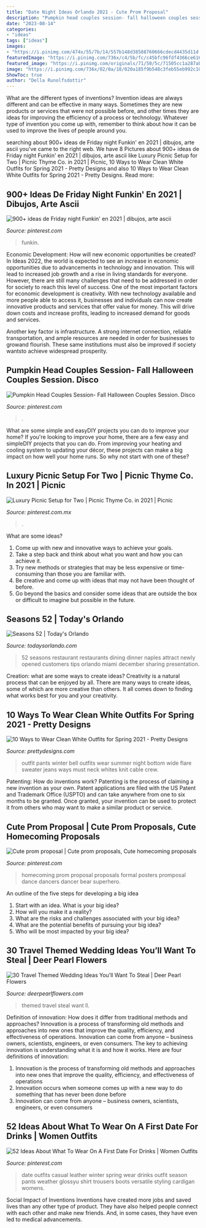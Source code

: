 ```yaml
---
title: "Date Night Ideas Orlando 2021 - Cute Prom Proposal"
description: "Pumpkin head couples session- fall halloween couples session. disco"
date: "2023-08-14"
categories:
- "ideas"
tags: ["ideas"]
images:
- "https://i.pinimg.com/474x/55/7b/14/557b148d38588760666cdecd4435d11d.jpg"
featuredImage: "https://i.pinimg.com/736x/c4/5b/fc/c45bfc96fdf4366ce61639b03cf04d86.jpg"
featured_image: "https://i.pinimg.com/originals/71/50/5c/71505cc1a287ab52b496714c4160dcee.jpg"
image: "https://i.pinimg.com/736x/02/0a/18/020a185f9b548c3feb55eb992c101dea.jpg"
ShowToc: true
author: "Della Runolfsdottir"
---
```



What are the different types of inventions?
Invention ideas are always different and can be effective in many ways. Sometimes they are new products or services that were not possible before, and other times they are ideas for improving the efficiency of a process or technology. Whatever type of invention you come up with, remember to think about how it can be used to improve the lives of people around you.

	

		
searching about 900+ ideas de Friday night Funkin&#039; en 2021 | dibujos, arte ascii you've came to the right web. We have 8 Pictures about 900+ ideas de Friday night Funkin&#039; en 2021 | dibujos, arte ascii like Luxury Picnic Setup for Two | Picnic Thyme Co. in 2021 | Picnic, 10 Ways to Wear Clean White Outfits for Spring 2021 - Pretty Designs and also 10 Ways to Wear Clean White Outfits for Spring 2021 - Pretty Designs. Read more:
		
    
## 900+ Ideas De Friday Night Funkin&#039; En 2021 | Dibujos, Arte Ascii

<img loading=lazy src="https://i.pinimg.com/474x/55/7b/14/557b148d38588760666cdecd4435d11d.jpg" onerror="this.onerror=null;this.src='https://tse4.mm.bing.net/th?id=OIP.CUDHQQdZnzmC_hZgvS-TuQAAAA&amp;pid=15.1';" alt="900+ ideas de Friday night Funkin&#039; en 2021 | dibujos, arte ascii">

_Source: pinterest.com_

>funkin. 

	

Economic Development: How will new economic opportunities be created?
In Ideas 2022, the world is expected to see an increase in economic opportunities due to advancements in technology and innovation. This will lead to increased job growth and a rise in living standards for everyone. However, there are still many challenges that need to be addressed in order for society to reach this level of success. 
One of the most important factors for economic development is creativity. With new technology available and more people able to access it, businesses and individuals can now create innovative products and services that offer value for money. This will drive down costs and increase profits, leading to increased demand for goods and services.

Another key factor is infrastructure. A strong internet connection, reliable transportation, and ample resources are needed in order for businesses to growand flourish. These same institutions must also be improved if society wantsto achieve widespread prosperity.

    
## Pumpkin Head Couples Session- Fall Halloween Couples Session. Disco

<img loading=lazy src="https://i.pinimg.com/736x/c4/5b/fc/c45bfc96fdf4366ce61639b03cf04d86.jpg" onerror="this.onerror=null;this.src='https://tse2.mm.bing.net/th?id=OIP.bT4YBeL7re4tm_mB19I2ggHaLG&amp;pid=15.1';" alt="Pumpkin Head Couples Session- Fall Halloween Couples Session. Disco">

_Source: pinterest.com_

>. 

	

What are some simple and easyDIY projects you can do to improve your home?
If you're looking to improve your home, there are a few easy and simpleDIY projects that you can do. From improving your heating and cooling system to updating your décor, these projects can make a big impact on how well your home runs. So why not start with one of these?

    
## Luxury Picnic Setup For Two | Picnic Thyme Co. In 2021 | Picnic

<img loading=lazy src="https://i.pinimg.com/736x/02/0a/18/020a185f9b548c3feb55eb992c101dea.jpg" onerror="this.onerror=null;this.src='https://tse3.mm.bing.net/th?id=OIP._GFHwRf2woSU2NvqypYOvwHaLH&amp;pid=15.1';" alt="Luxury Picnic Setup for Two | Picnic Thyme Co. in 2021 | Picnic">

_Source: pinterest.com.mx_

>. 

	

What are some ideas?
1. Come up with new and innovative ways to achieve your goals. 
2. Take a step back and think about what you want and how you can achieve it. 
3. Try new methods or strategies that may be less expensive or time-consuming than those you are familiar with. 
4. Be creative and come up with ideas that may not have been thought of before. 
5. Go beyond the basics and consider some ideas that are outside the box or difficult to imagine but possible in the future.

    
## Seasons 52 | Today&#039;s Orlando

<img loading=lazy src="http://www.todaysorlando.com/sites/default/files/restaurants/cover/dining_room_seasons_52.jpg" onerror="this.onerror=null;this.src='https://tse3.mm.bing.net/th?id=OIP.swO_YaI2aupNHMUrCQjiMwHaE8&amp;pid=15.1';" alt="Seasons 52 | Today&#039;s Orlando">

_Source: todaysorlando.com_

>52 seasons restaurant restaurants dining dinner naples attract newly opened customers tips orlando miami december sharing presentation. 

	

Creation: what are some ways to create ideas?
Creativity is a natural process that can be enjoyed by all. There are many ways to create ideas, some of which are more creative than others. It all comes down to finding what works best for you and your creativity.

    
## 10 Ways To Wear Clean White Outfits For Spring 2021 - Pretty Designs

<img loading=lazy src="http://www.prettydesigns.com/wp-content/uploads/2014/01/White-Outfit-crew-neck-white-sweater-with-white-pants.jpg" onerror="this.onerror=null;this.src='https://tse2.mm.bing.net/th?id=OIP.v52ZsuvITwNrb6l-NHHcdQHaLG&amp;pid=15.1';" alt="10 Ways to Wear Clean White Outfits for Spring 2021 - Pretty Designs">

_Source: prettydesigns.com_

>outfit pants winter bell outfits wear summer night bottom wide flare sweater jeans ways must neck whites knit cable crew. 

	

Patenting: How do inventions work?
Patenting is the process of claiming a new invention as your own. Patent applications are filed with the US Patent and Trademark Office (USPTO) and can take anywhere from one to six months to be granted. Once granted, your invention can be used to protect it from others who may want to make a similar product or service.

    
## Cute Prom Proposal | Cute Prom Proposals, Cute Homecoming Proposals

<img loading=lazy src="https://i.pinimg.com/originals/71/50/5c/71505cc1a287ab52b496714c4160dcee.jpg" onerror="this.onerror=null;this.src='https://tse2.mm.bing.net/th?id=OIP.I1TJeGtjCRciiUqAKSYpfwHaJ3&amp;pid=15.1';" alt="Cute prom proposal | Cute prom proposals, Cute homecoming proposals">

_Source: pinterest.com_

>homecoming prom proposal proposals formal posters promposal dance dancers dancer bear superhero. 

	

An outline of the five steps for developing a big idea
1. Start with an idea. What is your big idea?
2. How will you make it a reality?
3. What are the risks and challenges associated with your big idea?
4. What are the potential benefits of pursuing your big idea?
5. Who will be most impacted by your big idea?

    
## 30 Travel Themed Wedding Ideas You’ll Want To Steal | Deer Pearl Flowers

<img loading=lazy src="https://www.deerpearlflowers.com/wp-content/uploads/2015/04/Ask-guest-to-sign-on-their-favorite-place-in-the-world.jpg" onerror="this.onerror=null;this.src='https://tse3.mm.bing.net/th?id=OIP.WvAfA0di0nMj1kJZoGA78AHaLH&amp;pid=15.1';" alt="30 Travel Themed Wedding Ideas You’ll Want To Steal | Deer Pearl Flowers">

_Source: deerpearlflowers.com_

>themed travel steal want ll. 

	

Definition of innovation: How does it differ from traditional methods and approaches?
Innovation is a process of transforming old methods and approaches into new ones that improve the quality, efficiency, and effectiveness of operations. Innovation can come from anyone – business owners, scientists, engineers, or even consumers. The key to achieving innovation is understanding what it is and how it works. Here are four definitions of innovation: 
1. Innovation is the process of transforming old methods and approaches into new ones that improve the quality, efficiency, and effectiveness of operations 
2. Innovation occurs when someone comes up with a new way to do something that has never been done before 
3. Innovation can come from anyone – business owners, scientists, engineers, or even consumers 

    
## 52 Ideas About What To Wear On A First Date For Drinks | Women Outfits

<img loading=lazy src="https://i.pinimg.com/736x/98/ad/59/98ad59ae361db3491a79d221f36129f0.jpg" onerror="this.onerror=null;this.src='https://tse4.mm.bing.net/th?id=OIP.pEVXuuYF_1iN02aIWsMuiQHaLG&amp;pid=15.1';" alt="52 Ideas About What To Wear On A First Date For Drinks | Women Outfits">

_Source: pinterest.com_

>date outfits casual leather winter spring wear drinks outfit season pants weather glossyu shirt trousers boots versatile styling cardigan womens. 

	

Social Impact of Inventions
Inventions have created more jobs and saved lives than any other type of product. They have also helped people connect with each other and make new friends. And, in some cases, they have even led to medical advancements.

